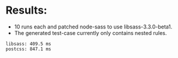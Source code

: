 Results:
===

- 10 runs each and patched node-sass to use libsass-3.3.0-beta1.
- The generated test-case currently only contains nested rules.

```
libsass: 409.5 ms
postcss: 847.1 ms
```
